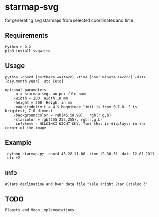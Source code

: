 # starmap-svg
for generating svg starmaps from selected coordinates and time 

## Requirements 
	Python > 3.2 
	pip3 install svgwrite

## Usage
	python -coord [northern,eastern] -time [hour.minute.second] -date [day.month.year] -utc [utc]

	optional parameters
		-o = starmap.svg. Output file name
		-width = 200. Width in mm
		-height = 200. Height in mm
		-magnitudelimit = 4.5.Magnitude limit is from 0-7.0. 0 is brightest, 7.0 dimmest
		-backgroundcolor = rgb(45,59,98).  rgb(r,g,b)
		-starcolor = rgb(255,255,255), rgb(r,g,b)
		-infotext = HELSINKI NIGHT SKY, Text that is displayed in the corner of the image

## Example
	 python starmap.py -coord 45.28,11.08 -time 12.30.30 -date 12.01.2011 -utc +2


## Info
	#Stars declination and hour data file "Yale Bright Star Catalog 5"

## TODO
	Planets and Moon implementations
